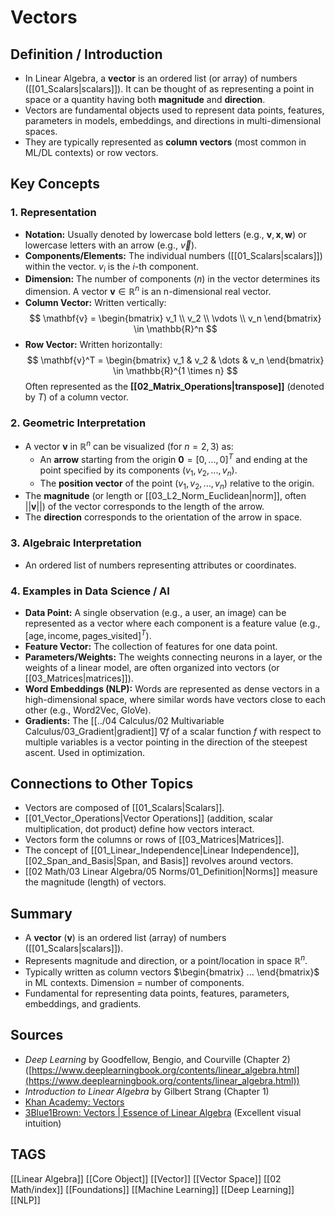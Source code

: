 # Vectors

## Definition / Introduction
*   In Linear Algebra, a **vector** is an ordered list (or array) of numbers ([[01_Scalars|scalars]]). It can be thought of as representing a point in space or a quantity having both **magnitude** and **direction**.
*   Vectors are fundamental objects used to represent data points, features, parameters in models, embeddings, and directions in multi-dimensional spaces.
*   They are typically represented as **column vectors** (most common in ML/DL contexts) or row vectors.

## Key Concepts

### 1. Representation
*   **Notation:** Usually denoted by lowercase bold letters (e.g., $\mathbf{v}, \mathbf{x}, \mathbf{w}$) or lowercase letters with an arrow (e.g., $\vec{v}$).
*   **Components/Elements:** The individual numbers ([[01_Scalars|scalars]]) within the vector. $v_i$ is the $i$-th component.
*   **Dimension:** The number of components ($n$) in the vector determines its dimension. A vector $\mathbf{v} \in \mathbb{R}^n$ is an n-dimensional real vector.
*   **Column Vector:** Written vertically:
    $$ \mathbf{v} = \begin{bmatrix} v_1 \\ v_2 \\ \vdots \\ v_n \end{bmatrix} \in \mathbb{R}^n $$
*   **Row Vector:** Written horizontally:
    $$ \mathbf{v}^T = \begin{bmatrix} v_1 & v_2 & \dots & v_n \end{bmatrix} \in \mathbb{R}^{1 \times n} $$
    Often represented as the **[[02_Matrix_Operations|transpose]]** (denoted by $T$) of a column vector.

### 2. Geometric Interpretation
*   A vector $\mathbf{v}$ in $\mathbb{R}^n$ can be visualized (for $n=2, 3$) as:
    *   An **arrow** starting from the origin $\mathbf{0} = [0, ..., 0]^T$ and ending at the point specified by its components $(v_1, v_2, ..., v_n)$.
    *   The **position vector** of the point $(v_1, v_2, ..., v_n)$ relative to the origin.
*   The **magnitude** (or length or [[03_L2_Norm_Euclidean|norm]], often $||\mathbf{v}||$) of the vector corresponds to the length of the arrow.
*   The **direction** corresponds to the orientation of the arrow in space.

### 3. Algebraic Interpretation
*   An ordered list of numbers representing attributes or coordinates.

### 4. Examples in Data Science / AI
*   **Data Point:** A single observation (e.g., a user, an image) can be represented as a vector where each component is a feature value (e.g., $[\text{age}, \text{income}, \text{pages\_visited}]^T$).
*   **Feature Vector:** The collection of features for one data point.
*   **Parameters/Weights:** The weights connecting neurons in a layer, or the weights of a linear model, are often organized into vectors (or [[03_Matrices|matrices]]).
*   **Word Embeddings (NLP):** Words are represented as dense vectors in a high-dimensional space, where similar words have vectors close to each other (e.g., Word2Vec, GloVe).
*   **Gradients:** The [[../04 Calculus/02 Multivariable Calculus/03_Gradient|gradient]] $\nabla f$ of a scalar function $f$ with respect to multiple variables is a vector pointing in the direction of the steepest ascent. Used in optimization.

## Connections to Other Topics
*   Vectors are composed of [[01_Scalars|Scalars]].
*   [[01_Vector_Operations|Vector Operations]] (addition, scalar multiplication, dot product) define how vectors interact.
*   Vectors form the columns or rows of [[03_Matrices|Matrices]].
*   The concept of [[01_Linear_Independence|Linear Independence]], [[02_Span_and_Basis|Span, and Basis]] revolves around vectors.
*   [[02 Math/03 Linear Algebra/05 Norms/01_Definition|Norms]] measure the magnitude (length) of vectors.

## Summary
*   A **vector** ($\mathbf{v}$) is an ordered list (array) of numbers ([[01_Scalars|scalars]]).
*   Represents magnitude and direction, or a point/location in space $\mathbb{R}^n$.
*   Typically written as column vectors $\begin{bmatrix} ... \end{bmatrix}$ in ML contexts. Dimension = number of components.
*   Fundamental for representing data points, features, parameters, embeddings, and gradients.

## Sources
*   *Deep Learning* by Goodfellow, Bengio, and Courville (Chapter 2) ([https://www.deeplearningbook.org/contents/linear_algebra.html](https://www.deeplearningbook.org/contents/linear_algebra.html))
*   *Introduction to Linear Algebra* by Gilbert Strang (Chapter 1)
*   [Khan Academy: Vectors](https://www.khanacademy.org/math/linear-algebra/vectors-and-spaces/vectors/v/vector-introduction-linear-algebra)
*   [3Blue1Brown: Vectors | Essence of Linear Algebra](https://www.youtube.com/watch?v=fNk_zzaMoSs) (Excellent visual intuition)

## TAGS
[[Linear Algebra]] [[Core Object]] [[Vector]] [[Vector Space]] [[02 Math/index]] [[Foundations]] [[Machine Learning]] [[Deep Learning]] [[NLP]]